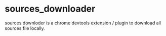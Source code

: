 # sources_downloader
sources downloder is a chrome devtools extension / plugin to download all sources file locally.

